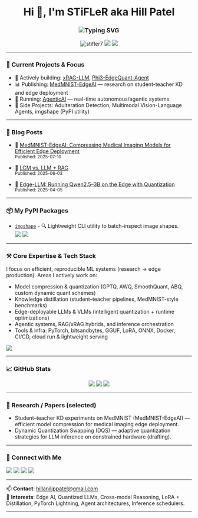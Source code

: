 <h1 align="center">Hi 👋, I'm STiFLeR aka Hill Patel</h1>
<h3 align="center">
  <img src="https://readme-typing-svg.herokuapp.com?font=Fira+Code&size=24&pause=1000&color=00F7FF&vCenter=true&width=700&height=40&lines=AI+Researcher+%7C+Quantization+%7C+Edge+LLMs;VLMs+%7C+Multimodal+Distillation;Deployment+%7C+Model+Efficiency" alt="Typing SVG" />
</h3>

<p align="center">
  <img src="https://komarev.com/ghpvc/?username=stifler7&label=Profile%20views&color=0e75b6&style=flat" alt="stifler7" />
  <img src="https://img.shields.io/github/followers/STiFLeR7?label=Followers&style=social" />
  <img src="https://img.shields.io/github/stars/STiFLeR7?style=social" />
</p>

---

### 📌 Current Projects & Focus

- 🔭 Actively building: [xRAG-LLM](https://github.com/pyschofives/xRAG-LLM), [Phi3-EdgeQuant-Agent](https://github.com/STiFLeR7/Phi3-EdgeQuant-Agent)  
- 📊 Publishing: [MedMNIST-EdgeAI](https://github.com/STiFLeR7/MedMNIST-EdgeAI) — research on student-teacher KD and edge deployment  
- 🔬 Running: [AgenticAI](https://github.com/STiFLeR7/AgenticAI) — real-time autonomous/agentic systems  
- 🧪 Side Projects: Adulteration Detection, Multimodal Vision-Language Agents, imgshape (PyPI utility)

---

### 📝 Blog Posts
<!-- BLOG-POST-LIST:START -->

- 🧠 [MedMNIST-EdgeAI: Compressing Medical Imaging Models for Efficient Edge Deployment](https://medium.com/@stiflerxd/medmnist-edgeai-compressing-medical-imaging-models-for-efficient-edge-deployment-e12f160d6f36)  
  <sub>Published: 2025-07-10</sub>

- 🧠 [LCM vs. LLM + RAG](https://medium.com/@stiflerxd/lcm-vs-llm-rag-11f656f1c71e?source=rss-8f87c3f0f707------2)  
  <sub>Published: 2025-06-03</sub>

- 🧠 [Edge-LLM: Running Qwen2.5–3B on the Edge with Quantization](https://medium.com/@stiflerxd/edge-llm-running-qwen2-5-3b-on-the-edge-with-quantization-1a825de3d722?source=rss-8f87c3f0f707------2)  
  <sub>Published: 2025-04-05</sub>

<!-- BLOG-POST-LIST:END -->

---

### 📦 My PyPI Packages
- [`imgshape`](https://pypi.org/project/imgshape/) - 🔍 Lightweight CLI utility to batch-inspect image shapes.  
  <img src="https://img.shields.io/pypi/v/imgshape?label=version" />
  <img src="https://img.shields.io/pypi/dm/imgshape?label=downloads" />

---

### ⚒️ Core Expertise & Tech Stack

I focus on efficient, reproducible ML systems (research → edge production). Areas I actively work on:

- Model compression & quantization (GPTQ, AWQ, SmoothQuant, ABQ, custom dynamic quant schemes)  
- Knowledge distillation (student–teacher pipelines, MedMNIST-style benchmarks)  
- Edge-deployable LLMs & VLMs (intelligent quantization + runtime optimizations)  
- Agentic systems, RAG/xRAG hybrids, and inference orchestration  
- Tools & infra: PyTorch, bitsandbytes, GGUF, LoRA, ONNX, Docker, CI/CD, cloud run & lightweight serving

<p align="left">
  <img src="https://skillicons.dev/icons?i=python,pytorch,tensorflow,docker,bash,linux,git,github,aws,gcp,vscode,onnx" />
</p>

---

### 📈 GitHub Stats

<p align="center">
  <img src="https://github-readme-stats.vercel.app/api?username=stifler7&show_icons=true&theme=tokyonight" />
  <img src="https://github-readme-streak-stats.herokuapp.com?user=stifler7&theme=tokyonight" />
  <img src="https://github-readme-stats.vercel.app/api/top-langs/?username=stifler7&layout=compact&theme=tokyonight" />
</p>

---

### 🔭 Research / Papers (selected)
- Student–teacher KD experiments on MedMNIST (MedMNIST-EdgeAI) — efficient model compression for medical imaging edge deployment.  
- Dynamic Quantization Swapping (DQS) — adaptive quantization strategies for LLM inference on constrained hardware (drafting).

---

### 🤝 Connect with Me

<a href="https://linkedin.com/in/hill-patel-6113802a3"><img src="https://img.shields.io/badge/LinkedIn-%230077B5.svg?&style=flat&logo=linkedin&logoColor=white" /></a>
<a href="https://medium.com/@stiflerxd"><img src="https://img.shields.io/badge/Medium-000000?style=flat&logo=medium&logoColor=white" /></a>
<a href="https://kaggle.com/stifler"><img src="https://img.shields.io/badge/Kaggle-20BEFF?style=flat&logo=kaggle&logoColor=white" /></a>
<a href="https://discord.gg/stifler07"><img src="https://img.shields.io/discord/1182409981300013076?label=Discord&logo=discord&style=flat" /></a>

---

📫 **Contact**: hillaniljppatel@gmail.com  
🎯 **Interests**: Edge AI, Quantized LLMs, Cross-modal Reasoning, LoRA + Distillation, PyTorch Lightning, Agent architectures, Inference schedulers.

---
